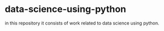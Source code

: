 # data-science-using-python
in this repository it consists of work related to data science using python.
